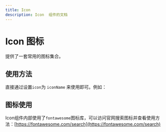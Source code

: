 ```yaml
---
title: Icon 
description: Icon  组件的文档
---
```


# Icon 图标

提供了一套常用的图标集合。

## 使用方法

直接通过设置``icon``为 ``iconName`` 来使用即可。例如：

<preview path="../demo/Icon/Basic.vue" title="典型表单"></preview>

## 图标使用

Icon组件内部使用了``fontawesome``图标库，可以访问官网搜索图标并查看使用方法：[https://fontawesome.com/search](https://fontawesome.com/search)
